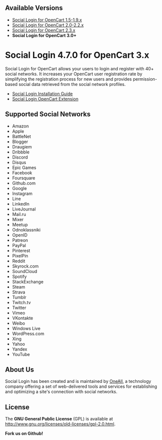 ## Available Versions
* [Social Login for OpenCart 1.5-1.9.x](https://github.com/oneall/social-login-opencart/tree/opencart/1.5-1.9.x)
* [Social Login for OpenCart 2.0-2.2.x](https://github.com/oneall/social-login-opencart/tree/opencart/2.0-2.2.x)
* [Social Login for OpenCart 2.3.x](https://github.com/oneall/social-login-opencart/tree/opencart/2.3.x)
* **Social Login for OpenCart 3.0+**


# Social Login 4.7.0 for OpenCart 3.x

Social Login for OpenCart allows your users to login and register with 40+ social networks. 
It increases your OpenCart user registration rate by simplifying the registration process for 
new users and provides permission-based social data retrieved from the social network profiles.


* [Social Login Installation Guide](http://docs.oneall.com/plugins/guide/social-login-opencart/2/)
* [Social Login OpenCart Extension](https://www.opencart.com/index.php?route=marketplace/extension/info&extension_id=24825)


## Supported Social Networks
* Amazon
* Apple
* BattleNet
* Blogger
* Draugiem
* Dribbble
* Discord
* Disqus
* Epic Games
* Facebook
* Foursquare
* Github.com
* Google
* Instagram
* Line
* LinkedIn
* LiveJournal
* Mail.ru
* Mixer
* Meetup
* Odnoklassniki
* OpenID
* Patreon
* PayPal
* Pinterest
* PixelPin
* Reddit
* Skyrock.com		
* SoundCloud		
* Spotify		
* StackExchange
* Steam
* Strava
* Tumblr
* Twitch.tv
* Twitter
* Vimeo
* VKontakte
* Weibo
* Windows Live
* WordPress.com
* Xing
* Yahoo
* Yandex
* YouTube


## About Us
Social Login has been created and is maintained by [OneAll](https://www.oneall.com/), a technology company offering a set of 
web-delivered tools and services for establishing and optimizing a site's connection with social networks.


## License
The **GNU General Public License** (GPL) is available at http://www.gnu.org/licenses/old-licenses/gpl-2.0.html.



**Fork us on Github!**
